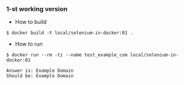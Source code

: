 ### 1-st working version

* How to build

```
$ docker build -t local/selenium-in-docker:01 .
```

* How to run

```
$ docker run --rm -ti --name test_example_com local/selenium-in-docker:01

Answer is: Example Domain
Should be: Example Domain
```
